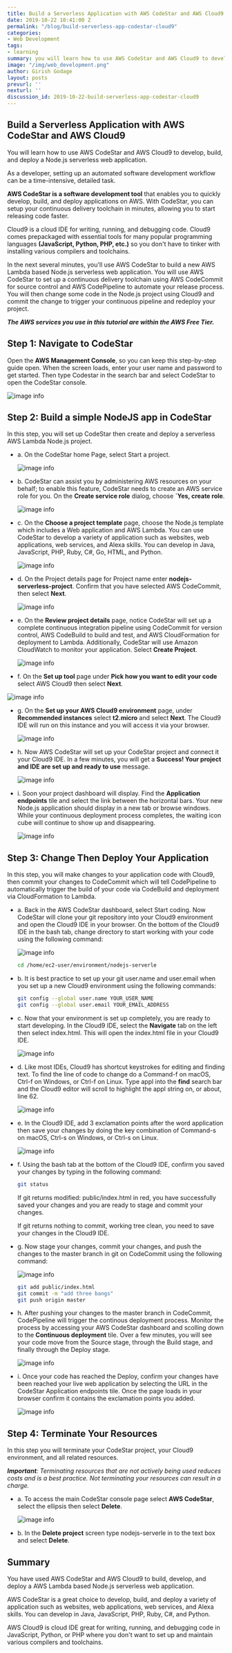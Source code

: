 ```yaml
---
title: Build a Serverless Application with AWS CodeStar and AWS Cloud9
date: 2019-10-22 10:41:00 Z
permalink: "/blog/build-serverless-app-codestar-cloud9"
categories:
- Web Development
tags:
- learning
summary: you will learn how to use AWS CodeStar and AWS Cloud9 to develop, build, and deploy a Node.js serverless web application. As a developer, setting up an automated software development workflow can be a time-intensive, detailed task. AWS CodeStar is a software development tool that enables you to quickly develop, build, and deploy applications on AWS. With CodeStar, you can setup your continuous delivery toolchain in minutes, allowing you to start releasing code faster..
image: "/img/web_development.png"
author: Girish Godage
layout: posts
prevurl: ''
nexturl: ''
discussion_id: 2019-10-22-build-serverless-app-codestar-cloud9
---
```


## Build a Serverless Application with AWS CodeStar and AWS Cloud9

 You will learn how to use AWS CodeStar and AWS Cloud9 to develop, build, and deploy a Node.js serverless web application. 
 
 As a developer, setting up an automated software development workflow can be a time-intensive, detailed task. 
 
 **AWS CodeStar is a software development tool** that enables you to quickly develop, build, and deploy applications on AWS. With CodeStar, you can setup your continuous delivery toolchain in minutes, allowing you to start releasing code faster.

 Cloud9 is a cloud IDE for writing, running, and debugging code. Cloud9 comes prepackaged with essential tools for many popular programming languages **(JavaScript, Python, PHP, etc.)** so you don't have to tinker with installing various compilers and toolchains.

In the next several minutes, you'll use AWS CodeStar to build a new AWS Lambda based Node.js serverless web application. You will use AWS CodeStar to set up a continuous delivery toolchain using AWS CodeCommit for source control and AWS CodePipeline to automate your release process. You will then change some code in the Node.js project using Cloud9 and commit the change to trigger your continuous pipeline and redeploy your project.

***The AWS services you use in this tutorial are within the AWS Free Tier.***

## Step 1: Navigate to CodeStar
Open the **AWS Management Console**, so you can keep this step-by-step guide open. When the screen loads, enter your user name and password to get started. Then type Codestar in the search bar and select CodeStar to open the CodeStar console.

![image info](/img/webdevelopment/5/build-serverless-app-codestar-cloud.png)

## Step 2: Build a simple NodeJS app in CodeStar

In this step, you will set up CodeStar then create and deploy a serverless AWS Lambda Node.js project.

* a. On the CodeStar home Page, select Start a project.

    ![image info](/img/webdevelopment/5/build-serverless-app-codestar-cloud9-01.png)

* b. CodeStar can assist you by administering AWS resources on your behalf; to enable this feature, CodeStar needs to create an AWS service role for you. On the **Create service role** dialog, choose **`Yes, create role**.

    ![image info](/img/webdevelopment/5/build-serverless-app-codestar-cloud9-02.png)

* c. On the **Choose a project template** page, choose the Node.js template which includes a Web application and AWS Lambda. You can use CodeStar to develop a variety of application such as websites, web applications, web services, and Alexa skills. You can develop in Java, JavaScript, PHP, Ruby, C#, Go, HTML, and Python.

    ![image info](/img/webdevelopment/5/build-serverless-app-codestar-cloud9-03.png)

* d. On the Project details page for Project name enter **nodejs-serverless-project**. Confirm that you have selected AWS CodeCommit, then select **Next**.

    ![image info](/img/webdevelopment/5/build-serverless-app-codestar-cloud9-04.png)


* e. On the **Review project details** page, notice CodeStar will set up a complete continuous integration pipeline using CodeCommit for version control, AWS CodeBuild to build and test, and AWS CloudFormation for deployment to Lambda. Additionally, CodeStar will use Amazon CloudWatch to monitor your application. Select **Create Project**.

    ![image info](/img/webdevelopment/5/build-serverless-app-codestar-cloud9-05.png)


* f. On the **Set up tool** page under **Pick how you want to edit your code** select AWS Cloud9 then select **Next**.

![image info](/img/webdevelopment/5/build-serverless-app-codestar-cloud9-06.png)


* g. On the **Set up your AWS Cloud9 environment** page, under **Recommended instances** select **t2.micro** and select **Next**. The Cloud9 IDE will run on this instance and you will access it via your browser.

    ![image info](/img/webdevelopment/5/build-serverless-app-codestar-cloud9-07.png)

* h. Now AWS CodeStar will set up your CodeStar project and connect it your Cloud9 IDE. In a few minutes, you will get a **Success! Your project and IDE are set up and ready to use** message.

    ![image info](/img/webdevelopment/5/build-serverless-app-codestar-cloud9-08.png)


* i. Soon your project dashboard will display. Find the **Application endpoints** tile and select the link between the horizontal bars. Your new Node.js application should display in a new tab or browse windows. While your continuous deployment process completes, the waiting icon cube will continue to show up and disappearing.

    ![image info](/img/webdevelopment/5/build-serverless-app-codestar-cloud9-09.png)


## Step 3: Change Then Deploy Your Application

In this step, you will make changes to your application code with Cloud9, then commit your changes to CodeCommit which will tell CodePipeline to automatically trigger the build of your code via CodeBuild and deployment via CloudFormation to Lambda.

* a. Back in the AWS CodeStar dashboard, select Start coding. Now CodeStar will clone your git repository into your Cloud9 environment and open the Cloud9 IDE in your browser. On the bottom of the Cloud9 IDE in the bash tab, change directory to start working with your code using the following command:

    ![image info](/img/webdevelopment/5/build-serverless-app-codestar-cloud9-10.png)

    ```bash
    cd /home/ec2-user/environment/nodejs-serverle
    ```    

* b. It is best practice to set up your git user.name and user.email when you set up a new Cloud9 environment using the following commands:

    ```bash
    git config --global user.name YOUR_USER_NAME
    git config --global user.email YOUR_EMAIL_ADDRESS

    ```

* c. Now that your environment is set up completely, you are ready to start developing. In the Cloud9 IDE, select the **Navigate** tab on the left then select index.html. This will open the index.html file in your Cloud9 IDE.

    ![image info](/img/webdevelopment/5/build-serverless-app-codestar-cloud9-11.png)

* d. Like most IDEs, Cloud9 has shortcut keystrokes for editing and finding text. To find the line of code to change do a Command-f on macOS, Ctrl-f on Windows, or Ctrl-f on Linux. Type appl into the **find** search bar and the Cloud9 editor will scroll to highlight the appl string on, or about, line 62.

    ![image info](/img/webdevelopment/5/build-serverless-app-codestar-cloud9-12.png)
  
* e. In the Cloud9 IDE, add 3 exclamation points after the word application then save your changes by doing the key combination of Command-s on macOS, Ctrl-s on Windows, or Ctrl-s on Linux.

    ![image info](/img/webdevelopment/5/build-serverless-app-codestar-cloud9-13.png)

* f. Using the bash tab at the bottom of the Cloud9 IDE, confirm you saved your changes by typing in the following command:

    ```bash
    git status

    ```
    If git returns modified: public/index.html in red, you have successfully saved your changes and you are ready to stage and commit your changes.

    If git returns nothing to commit, working tree clean, you need to save your changes in the Cloud9 IDE.

*  g. Now stage your changes, commit your changes, and push the changes to the  master branch in git on CodeCommit using the following command:
  
    ![image info](/img/webdevelopment/5/build-serverless-app-codestar-cloud9-14.png)

    ```bash
    git add public/index.html
    git commit -m "add three bangs"
    git push origin master
    ```

* h. After pushing your changes to the master branch in CodeCommit, CodePipeline will trigger the continous deployment process. Monitor the process by accessing your AWS CodeStar dashboard and scolling down to the **Continuous deployment** tile. Over a few minutes, you will see your code move from the Source stage, through the Build stage, and finally through the Deploy stage.

    ![image info](/img/webdevelopment/5/build-serverless-app-codestar-cloud9-15.png)

* i. Once your code has reached the Deploy, confirm your changes have been reached your live web application by selecting the URL in the CodeStar Application endpoints tile. Once the page loads in your browser confirm it contains the exclamation points you added.

    ![image info](/img/webdevelopment/5/build-serverless-app-codestar-cloud9-16.png)

## Step 4: Terminate Your Resources

In this step you will terminate your CodeStar project, your Cloud9 environment,  and all related resources.

***Important**: Terminating resources that are not actively being used reduces costs and is a best practice. Not terminating your resources can result in a charge.*

* a. To access the main CodeStar console page select **AWS CodeStar**, select the ellipsis then select **Delete**.
  
    ![image info](/img/webdevelopment/5/build-serverless-app-codestar-cloud9-17.png)

* b. In the **Delete project** screen type nodejs-serverle in to the text box and select **Delete**.
  
## Summary

You have used AWS CodeStar and AWS Cloud9 to build, develop, and deploy a AWS Lambda based Node.js serverless web application.

AWS CodeStar is a great choice to develop, build, and deploy a variety of application such as websites, web applications, web services, and Alexa skills. You can develop in Java, JavaScript, PHP, Ruby, C#, and Python.

AWS Cloud9 is cloud IDE great for writing, running, and debugging code in JavaScript, Python, or PHP where you don't want to set up and maintain various compilers and toolchains.